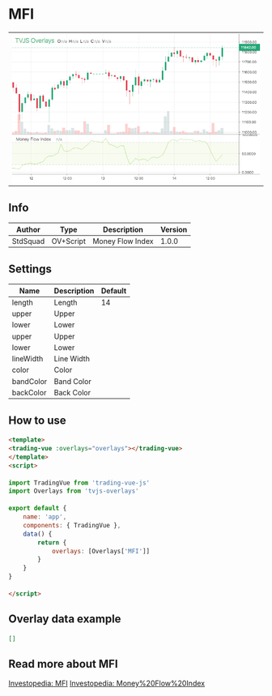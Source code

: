 
# MFI

<table><tr><td>
  <img width="800" heigth="480" src="screen.png" alt="screen">
</td></tr></table>

## Info

| Author | Type | Description | Version |
| ------ | ---- | ----------- | ------- |
| StdSquad | OV+Script | Money Flow Index | 1.0.0 |


## Settings

| Name | Description | Default |
| ---- | ----------- | ------- |
| length | Length | 14 |
| upper | Upper |  |
| lower | Lower |  |
| upper | Upper |  |
| lower | Lower |  |
| lineWidth | Line Width |  |
| color | Color |  |
| bandColor | Band Color |  |
| backColor | Back Color |  |

## How to use

```html
<template>
<trading-vue :overlays="overlays"></trading-vue>
</template>
<script>

import TradingVue from 'trading-vue-js'
import Overlays from 'tvjs-overlays'

export default {
    name: 'app',
    components: { TradingVue },
    data() {
        return {
            overlays: [Overlays['MFI']]
        }
    }
}

</script>

```

## Overlay data example

```json
[]
```

## Read more about MFI

[Investopedia: MFI](https://www.investopedia.com/search?q=MFI)
[Investopedia: Money%20Flow%20Index](https://www.investopedia.com/search?q=Money%20Flow%20Index)

